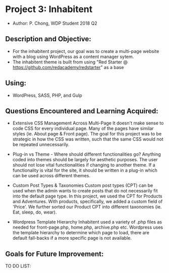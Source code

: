 # Project 3: Inhabitent
* Author: P. Chong, WDP Student 2018 Q2

## Description and Objective: 
- For the inhabitent project, our goal was to create a multi-page website with a blog using WordPress as a content manager sytem.
- The inhabitent theme is built from using "Red Starter @ https://github.com/redacademy/redstarter" as a base

## Using:
- WordPress, SASS, PHP, and Gulp

## Questions Encountered and Learning Acquired:
* Extensive CSS Management Across Multi-Page
It doesn't make sense to code CSS for every individual page.  Many of the pages have similar styles (ie. About page & Front page).  The goal for this project was to be strategic in how the CSS was written, such that the same CSS would not be repeated unnecessarily.

* Plug-in vs Theme - Where should different functionalities go?
Anything coded into themes should be largely for aesthetic purposes.  The user should not lose vital functionalities if changing to another theme.  If a functionality is vital for the site, it should be written in a plug-in which can be used across different themes.

* Custom Post Types & Taxonomies
Custom post types (CPT) can be used when the admin wants to create posts that do not necessarily fit into the default page type.  In this project, we used the CPT for Products and Adventures.  With products, specifically, we added a custom field of 'Price'.  We further sorted our Product CPT into different taxonomies (ie. Eat, sleep, do, wear).

* Wordpress Template Hierarchy
Inhabitent used a variety of .php files as needed for front-page.php, home.php, archive.php etc.  Wordpress uses the template hierarchy to determine which page to load, there are default fall-backs if a more specific page is not available.


## Goals for Future Improvement:

TO DO LIST:




